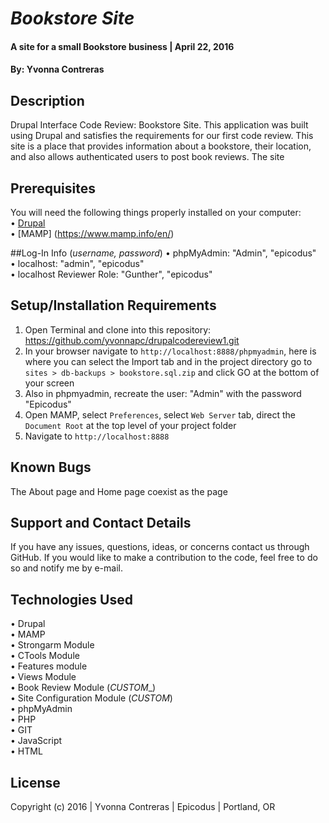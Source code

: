 # _Bookstore Site_

#### A site for a small Bookstore business  | April 22, 2016

#### By: Yvonna Contreras

## Description

Drupal Interface Code Review: Bookstore Site. This application was built using Drupal and satisfies the requirements for our first code review. This site is a place that provides information about a bookstore, their location, and also allows authenticated users to post book reviews. The site 

## Prerequisites

You will need the following things properly installed on your computer:<br>
• [Drupal](https://www.drupal.org/project/drupal)<br>
• [MAMP] (https://www.mamp.info/en/)

##Log-In Info (_username, password_)
• phpMyAdmin: "Admin", "epicodus"<br>
• localhost: "admin", "epicodus"<br>
• localhost Reviewer Role: "Gunther", "epicodus"<br>

## Setup/Installation Requirements

1. Open Terminal and clone into this repository: https://github.com/yvonnapc/drupalcodereview1.git
2. In your browser navigate to ```http://localhost:8888/phpmyadmin```, here is where you can select the Import tab and in the project directory go to ```sites > db-backups > bookstore.sql.zip``` and click GO at the bottom of your screen
3. Also in phpmyadmin, recreate the user: "Admin" with the password "Epicodus"<br>
4. Open MAMP, select ```Preferences```, select ```Web Server``` tab, direct the ```Document Root``` at the top level of your project folder
5. Navigate to ```http://localhost:8888``` 

## Known Bugs

The About page and Home page coexist as the <front> page

## Support and Contact Details

If you have any issues, questions, ideas, or concerns contact us through GitHub. If you would like to make a contribution to the code, feel free to do so and notify me by e-mail.

## Technologies Used

• Drupal<br>
• MAMP<br>
• Strongarm Module<br>
• CTools Module<br>
• Features module<br>
• Views Module<br>
• Book Review Module (_CUSTOM__)<br>
• Site Configuration Module (_CUSTOM_)<br>
• phpMyAdmin<br>
• PHP<br>
• GIT<br>
• JavaScript <br>
• HTML<br>

## License

Copyright (c) 2016  |  Yvonna Contreras  |  Epicodus  |  Portland, OR

